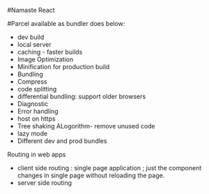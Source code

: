 #Namaste React

#Parcel available as bundler does below:
 - dev build
 - local server
 - caching - faster builds
 - Image Optimization
 - Minification for production build
 - Bundling
 - Compress
 - code splitting
 - differential bundling:  support older browsers
 - Diagnostic
 - Error handling
 - host on https
 - Tree shaking ALogorithm- remove unused code 
 - lazy mode
 - Different dev and prod bundles

 Routing in web apps
  - client side routing : single page application ; just the component changes in single page without reloading the page.
  - server side routing
